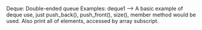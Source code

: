 Deque:
  Double-ended queue
Examples:
  deque1 --> A basic example of deque use, just push_back(), push_front(), 
             size(), member method would be used.
             Also print all of elements, accessed by array subscript.

